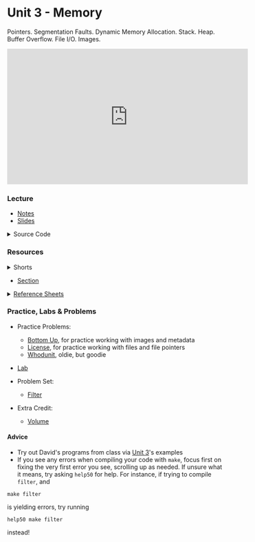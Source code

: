 # Unit 3 - Memory

Pointers. Segmentation Faults. Dynamic Memory Allocation. Stack. Heap. Buffer Overflow. File I/O. Images.

<iframe width="560" height="315" src="https://www.youtube.com/embed/F9-yqoS7b8w?si=JU-1U9bhiPNzaQ2b" title="YouTube video player" frameborder="0" allow="accelerometer; autoplay; clipboard-write; encrypted-media; gyroscope; picture-in-picture; web-share" referrerpolicy="strict-origin-when-cross-origin" allowfullscreen></iframe>

### Lecture  

  - [Notes](https://cs50.harvard.edu/ap/2025/curriculum/x/notes/4/)
  - [Slides](https://docs.google.com/presentation/d/11_Jk-uo5r7tasBkRFtKpgR9WTcAd68xVD7TSsAbU79Q/edit?usp=sharing)

  <details>
    <summary>Source Code</summary>
    <ul>
      <li><a href="https://cdn.cs50.net/2023/fall/lectures/4/src4/">Index</a></li>
      <li><a href="https://cdn.cs50.net/2023/fall/lectures/4/src4.pdf">PDF</a></li>
      <li><a href="https://cdn.cs50.net/2023/fall/lectures/4/src4.zip">Zip</a></li>
    </ul>
  </details>

### Resources

<details><summary>Shorts</summary>
  <ul>
    <li><a href="https://www.youtube.com/watch?v=u_atXp-NF6w">Hexadecimal</a></li>
    <li><a href="https://www.youtube.com/watch?v=XISnO2YhnsY">Pointers</a></li>
    <li><a href="https://www.youtube.com/watch?v=crxfzK3Oc9M">Defining Custom Types</a></li>
    <li><a href="https://www.youtube.com/watch?v=xa4ugmMDhiE">Dynamic Memory Allocation</a></li>
    <li><a href="https://www.youtube.com/watch?v=aCPkszeKRa4">Call Stacks</a></li>
    <li><a href="https://www.youtube.com/watch?v=bOF-SpEAYgk">File Pointers</a></li>
   </ul>
</details>

- [Section](https://cs50.harvard.edu/ap/2025/curriculum/x/sections/4/)

<details><summary><a href="\apcsp\assets\pdfs\ch4_ref_sheets_2020.pdf">Reference Sheets</a></summary>
  <ul>
    <li><a href="\apcsp\assets\pdfs\file_io.pdf">File I/O</a></li>
    <li><a href="\apcsp\assets\pdfs\hexadecimal.pdf">Hexadecimal</a></li>
    <li><a href="\apcsp\assets\pdfs\images.pdf">Images</a></li>
    <li><a href="\apcsp\assets\pdfs\structures_and_encapsulation.pdf">Structures and Encapsulation</a></li>
  </ul>
</details>

### Practice, Labs & Problems

- Practice Problems:
  - [Bottom Up](https://cs50.harvard.edu/ap/2024/problems/4/bottomup/), for practice working with images and metadata
  - [License](https://cs50.harvard.edu/ap/2024/problems/4/license/), for practice working with files and file pointers
  - [Whodunit](https://docs.cs50.net/2019/ap/problems/whodunit/whodunit.html), oldie, but goodie

- [Lab](https://cs50.harvard.edu/ap/2024/curriculum/x/labs/4/)

- Problem Set:
  - [Filter](https://cs50.harvard.edu/ap/2025/curriculum/x/psets/4/filter/less/)

- Extra Credit:
  - [Volume](https://cs50.harvard.edu/ap/2025/curriculum/x/psets/4/volume/)



#### Advice
- Try out David's programs from class via [Unit 3](https://cdn.cs50.net/2022/fall/lectures/4/src4.pdf)'s examples
- If you see any errors when compiling your code with `make`, focus first on fixing the very first error you see, scrolling up as needed. If unsure what it means, try asking `help50` for help. For instance, if trying to compile `filter`, and

```
make filter 
```

is yielding errors, try running

```
help50 make filter
```

instead!